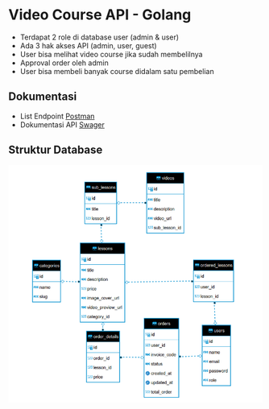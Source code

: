 # Video Course API - Golang
- Terdapat 2 role di database user (admin & user)
- Ada 3 hak akses API (admin, user, guest)
- User bisa melihat video course jika sudah membelilnya
- Approval order oleh admin
- User bisa membeli banyak course didalam satu pembelian

## Dokumentasi
- List Endpoint [Postman](https://documenter.getpostman.com/view/6967483/UUxwEVFJ)
- Dokumentasi API [Swager](https://app.swaggerhub.com/apis-docs/rizkypujiraharja/video-course/1.0.0)

## Struktur Database
![](https://raw.githubusercontent.com/rizkypujiraharja/Video-Course-API-Golang/main/ERD%20Database.png?token=AECABIA2U25QORQQUSF27LTBKBMGE)